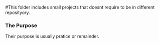  #This folder includes small projects that doesnt require to be in different reposityory.


### The Purpose 
  Their purpose is usually pratice or remainder.

